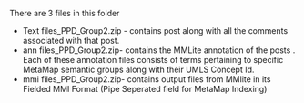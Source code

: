 
There are 3 files in this folder 
* Text files_PPD_Group2.zip - contains post along with all the comments associated with that post.
* ann files_PPD_Group2.zip- contains  the MMLite annotation of the posts . Each of these annotation files consists of terms pertaining to specific  MetaMap semantic groups along with their UMLS Concept Id.
* mmi files_PPD_Group2.zip- contains  output files from MMlite in its Fielded MMI Format (Pipe Seperated field for MetaMap Indexing) 
